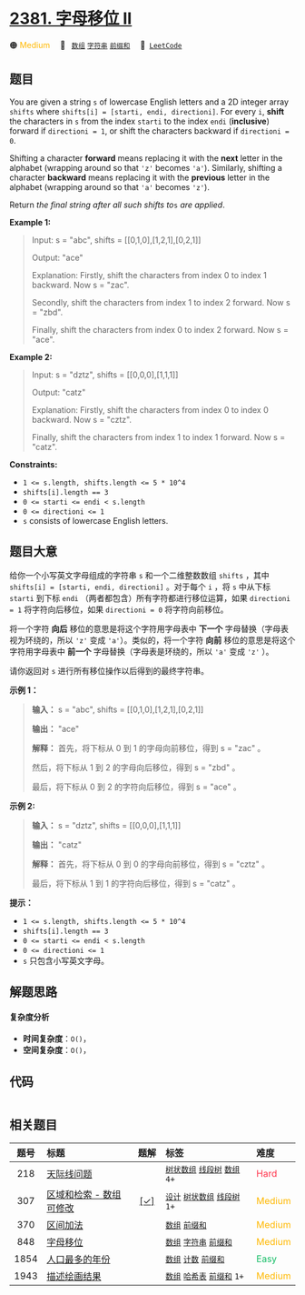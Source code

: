 # [2381. 字母移位 II](https://leetcode.com/problems/shifting-letters-ii)

🟠 <font color=#ffb800>Medium</font>&emsp; 🔖&ensp; [`数组`](/leetcode/outline/tag/array.md) [`字符串`](/leetcode/outline/tag/string.md) [`前缀和`](/leetcode/outline/tag/prefix-sum.md)&emsp; 🔗&ensp;[`LeetCode`](https://leetcode.com/problems/shifting-letters-ii)


## 题目

You are given a string `s` of lowercase English letters and a 2D integer array
`shifts` where `shifts[i] = [starti, endi, directioni]`. For every `i`,
**shift** the characters in `s` from the index `starti` to the index `endi`
(**inclusive**) forward if `directioni = 1`, or shift the characters backward
if `directioni = 0`.

Shifting a character **forward** means replacing it with the **next** letter
in the alphabet (wrapping around so that `'z'` becomes `'a'`). Similarly,
shifting a character **backward** means replacing it with the **previous**
letter in the alphabet (wrapping around so that `'a'` becomes `'z'`).

Return _the final string after all such shifts to_`s` _are applied_.



**Example 1:**

> Input: s = "abc", shifts = [[0,1,0],[1,2,1],[0,2,1]]
> 
> Output: "ace"
> 
> Explanation: Firstly, shift the characters from index 0 to index 1 backward. Now s = "zac".
> 
> Secondly, shift the characters from index 1 to index 2 forward. Now s = "zbd".
> 
> Finally, shift the characters from index 0 to index 2 forward. Now s = "ace".

**Example 2:**

> Input: s = "dztz", shifts = [[0,0,0],[1,1,1]]
> 
> Output: "catz"
> 
> Explanation: Firstly, shift the characters from index 0 to index 0 backward. Now s = "cztz".
> 
> Finally, shift the characters from index 1 to index 1 forward. Now s = "catz".

**Constraints:**

  * `1 <= s.length, shifts.length <= 5 * 10^4`
  * `shifts[i].length == 3`
  * `0 <= starti <= endi < s.length`
  * `0 <= directioni <= 1`
  * `s` consists of lowercase English letters.


## 题目大意

给你一个小写英文字母组成的字符串 `s` 和一个二维整数数组 `shifts` ，其中 `shifts[i] = [starti, endi,
directioni]` 。对于每个 `i` ，将 `s` 中从下标 `starti` 到下标 `endi` （两者都包含）所有字符都进行移位运算，如果
`directioni = 1` 将字符向后移位，如果 `directioni = 0` 将字符向前移位。

将一个字符 **向后**  移位的意思是将这个字符用字母表中 **下一个**  字母替换（字母表视为环绕的，所以 `'z'` 变成
`'a'`）。类似的，将一个字符 **向前**  移位的意思是将这个字符用字母表中 **前一个**  字母替换（字母表是环绕的，所以 `'a'` 变成
`'z'` ）。

请你返回对 `s` 进行所有移位操作以后得到的最终字符串。



**示例 1：**

> 
> 
> 
> 
> 
> **输入：** s = "abc", shifts = [[0,1,0],[1,2,1],[0,2,1]]
> 
> **输出：** "ace"
> 
> **解释：** 首先，将下标从 0 到 1 的字母向前移位，得到 s = "zac" 。
> 
> 然后，将下标从 1 到 2 的字母向后移位，得到 s = "zbd" 。
> 
> 最后，将下标从 0 到 2 的字符向后移位，得到 s = "ace" 。

**示例 2:**

> 
> 
> 
> 
> 
> **输入：** s = "dztz", shifts = [[0,0,0],[1,1,1]]
> 
> **输出：** "catz"
> 
> **解释：** 首先，将下标从 0 到 0 的字母向前移位，得到 s = "cztz" 。
> 
> 最后，将下标从 1 到 1 的字符向后移位，得到 s = "catz" 。
> 
> 



**提示：**

  * `1 <= s.length, shifts.length <= 5 * 10^4`
  * `shifts[i].length == 3`
  * `0 <= starti <= endi < s.length`
  * `0 <= directioni <= 1`
  * `s` 只包含小写英文字母。


## 解题思路

#### 复杂度分析

- **时间复杂度**：`O()`，
- **空间复杂度**：`O()`，

## 代码

```javascript

```

## 相关题目

<!-- prettier-ignore -->
| 题号 | 标题 | 题解 | 标签 | 难度 |
| :------: | :------ | :------: | :------ | :------ |
| 218 | [天际线问题](https://leetcode.com/problems/the-skyline-problem) |  |  [`树状数组`](/leetcode/outline/tag/binary-indexed-tree.md) [`线段树`](/leetcode/outline/tag/segment-tree.md) [`数组`](/leetcode/outline/tag/array.md) `4+` | <font color=#ff334b>Hard</font> |
| 307 | [区域和检索 - 数组可修改](https://leetcode.com/problems/range-sum-query-mutable) | [[✓]](https://2xiao.github.io/leetcode-js/leetcode/problem/0307) |  [`设计`](/leetcode/outline/tag/design.md) [`树状数组`](/leetcode/outline/tag/binary-indexed-tree.md) [`线段树`](/leetcode/outline/tag/segment-tree.md) `1+` | <font color=#ffb800>Medium</font> |
| 370 | [区间加法](https://leetcode.com/problems/range-addition) |  |  [`数组`](/leetcode/outline/tag/array.md) [`前缀和`](/leetcode/outline/tag/prefix-sum.md) | <font color=#ffb800>Medium</font> |
| 848 | [字母移位](https://leetcode.com/problems/shifting-letters) |  |  [`数组`](/leetcode/outline/tag/array.md) [`字符串`](/leetcode/outline/tag/string.md) [`前缀和`](/leetcode/outline/tag/prefix-sum.md) | <font color=#ffb800>Medium</font> |
| 1854 | [人口最多的年份](https://leetcode.com/problems/maximum-population-year) |  |  [`数组`](/leetcode/outline/tag/array.md) [`计数`](/leetcode/outline/tag/counting.md) [`前缀和`](/leetcode/outline/tag/prefix-sum.md) | <font color=#15bd66>Easy</font> |
| 1943 | [描述绘画结果](https://leetcode.com/problems/describe-the-painting) |  |  [`数组`](/leetcode/outline/tag/array.md) [`哈希表`](/leetcode/outline/tag/hash-table.md) [`前缀和`](/leetcode/outline/tag/prefix-sum.md) `1+` | <font color=#ffb800>Medium</font> |

<style>
.blue {
    background-color: #096dd9;
    padding: 0.25rem 0.5rem;
    margin: 0;
    font-size: 0.85em;
    border-radius: 3px;
    color: white;
    font-weight: 500;
}
table th:first-of-type { width: 10%; }
table th:nth-of-type(2) { width: 35%; }
table th:nth-of-type(3) { width: 10%; }
table th:nth-of-type(4) { width: 35%; }
table th:nth-of-type(5) { width: 10%; }
</style>
